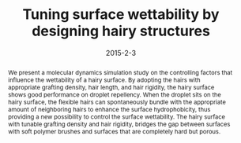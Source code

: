 ---
title: Tuning surface wettability by designing hairy structures
authors:
- Han-Wen Pei
- Hong Liu
- Zhong-Yuan Lu
- 朱有亮
date: '2015-2-3'
doi: 10.1103/PhysRevE.91.020401
publish_types: 期刊文章
publication: Physical Review E
publication_short: Phys. Rev. E
abstract: We present a molecular dynamics simulation study on the  controlling factors that influence the wettability of a hairy surface.  By adopting the hairs with appropriate grafting density, hair length,  and hair rigidity, the hairy surface shows good performance on droplet  repellency. When the droplet sits on the hairy surface, the flexible  hairs can spontaneously bundle with the appropriate amount of  neighboring hairs to enhance the surface hydrophobicity, thus providing a  new possibility to control the surface wettability. The hairy surface  with tunable grafting density and hair rigidity, bridges the gap between  surfaces with soft polymer brushes and surfaces that are completely  hard but porous.
url_pdf: https://link.aps.org/doi/10.1103/PhysRevE.91.020401
---